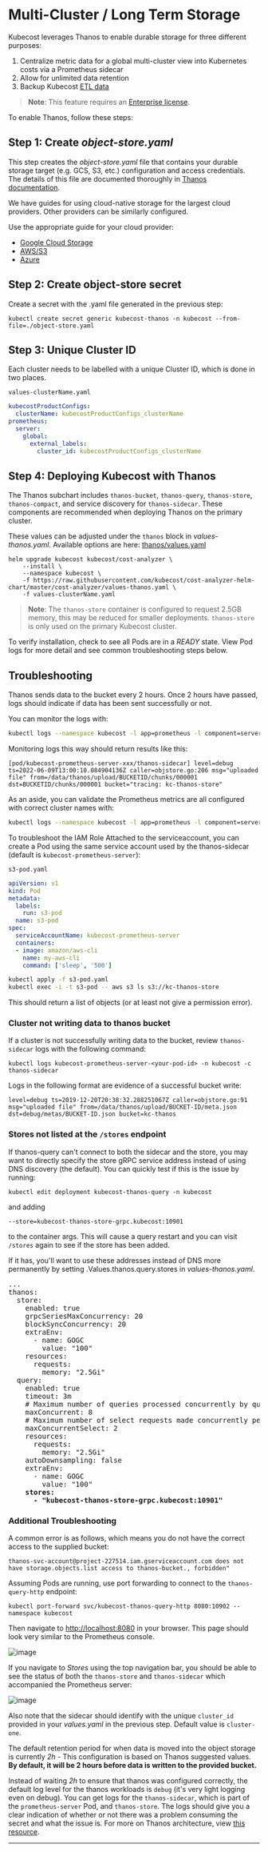 Multi-Cluster / Long Term Storage
=================================

Kubecost leverages Thanos to enable durable storage for three different purposes:

1. Centralize metric data for a global multi-cluster view into Kubernetes costs via a Prometheus sidecar
1. Allow for unlimited data retention
1. Backup Kubecost [ETL data](https://guide.kubecost.com/hc/en-us/articles/4407601815191-ETL-S3-Backup)

> **Note**: This feature requires an [Enterprise license](https://kubecost.com/pricing).

To enable Thanos, follow these steps:

## Step 1: Create *object-store.yaml*

This step creates the *object-store.yaml* file that contains your durable storage target (e.g. GCS, S3, etc.) configuration and access credentials.
The details of this file are documented thoroughly in [Thanos documentation](https://thanos.io/tip/thanos/storage.md/).

We have guides for using cloud-native storage for the largest cloud providers. Other providers can be similarly configured.

Use the appropriate guide for your cloud provider:

* [Google Cloud Storage](https://github.com/kubecost/docs/blob/main/long-term-storage-gcp.md)
* [AWS/S3](https://github.com/kubecost/docs/blob/main/long-term-storage-aws.md)
* [Azure](https://github.com/kubecost/docs/blob/main/long-term-storage-azure.md)

## Step 2: Create object-store secret

Create a secret with the .yaml file generated in the previous step:

```shell
kubectl create secret generic kubecost-thanos -n kubecost --from-file=./object-store.yaml
```

## Step 3: Unique Cluster ID

Each cluster needs to be labelled with a unique Cluster ID, which is done in two places.

`values-clusterName.yaml`

```yaml
kubecostProductConfigs:
  clusterName: kubecostProductConfigs_clusterName
prometheus:
  server:
    global:
      external_labels:
        cluster_id: kubecostProductConfigs_clusterName
```

## Step 4: Deploying Kubecost with Thanos

The Thanos subchart includes `thanos-bucket`, `thanos-query`, `thanos-store`,  `thanos-compact`, and service discovery for `thanos-sidecar`. These components are recommended when deploying Thanos on the primary cluster.

These values can be adjusted under the `thanos` block in *values-thanos.yaml*. Available options are here: [thanos/values.yaml](https://github.com/kubecost/cost-analyzer-helm-chart/blob/master/cost-analyzer/charts/thanos/values.yaml)

```shell
helm upgrade kubecost kubecost/cost-analyzer \
    --install \
    --namespace kubecost \
    -f https://raw.githubusercontent.com/kubecost/cost-analyzer-helm-chart/master/cost-analyzer/values-thanos.yaml \
    -f values-clusterName.yaml
```

> **Note**: The `thanos-store` container is configured to request 2.5GB memory, this may be reduced for smaller deployments. `thanos-store` is only used on the primary Kubecost cluster.

To verify installation, check to see all Pods are in a *READY* state. View Pod logs for more detail and see common troubleshooting steps below.

## Troubleshooting

Thanos sends data to the bucket every 2 hours. Once 2 hours have passed, logs should indicate if data has been sent successfully or not.

You can monitor the logs with:

```bash
kubectl logs --namespace kubecost -l app=prometheus -l component=server --prefix=true --container thanos-sidecar --tail=-1 | grep uploaded
```

Monitoring logs this way should return results like this:

```log
[pod/kubecost-prometheus-server-xxx/thanos-sidecar] level=debug ts=2022-06-09T13:00:10.084904136Z caller=objstore.go:206 msg="uploaded file" from=/data/thanos/upload/BUCKETID/chunks/000001 dst=BUCKETID/chunks/000001 bucket="tracing: kc-thanos-store"
```

As an aside, you can validate the Prometheus metrics are all configured with correct cluster names with:

```bash
kubectl logs --namespace kubecost -l app=prometheus -l component=server --prefix=true --container thanos-sidecar --tail=-1 | grep external_labels
```

To troubleshoot the IAM Role Attached to the serviceaccount, you can create a Pod using the same service account used by the thanos-sidecar (default is `kubecost-prometheus-server`):

`s3-pod.yaml`

```yaml
apiVersion: v1
kind: Pod
metadata:
  labels:
    run: s3-pod
  name: s3-pod
spec:
  serviceAccountName: kubecost-prometheus-server
  containers:
  - image: amazon/aws-cli
    name: my-aws-cli
    command: ['sleep', '500']
```

```bash
kubectl apply -f s3-pod.yaml
kubectl exec -i -t s3-pod -- aws s3 ls s3://kc-thanos-store
```

This should return a list of objects (or at least not give a permission error).

### Cluster not writing data to thanos bucket

If a cluster is not successfully writing data to the bucket, review `thanos-sidecar` logs with the following command:

```shell
kubectl logs kubecost-prometheus-server-<your-pod-id> -n kubecost -c thanos-sidecar
```

Logs in the following format are evidence of a successful bucket write:

```text
level=debug ts=2019-12-20T20:38:32.288251067Z caller=objstore.go:91 msg="uploaded file" from=/data/thanos/upload/BUCKET-ID/meta.json dst=debug/metas/BUCKET-ID.json bucket=kc-thanos
```

### Stores not listed at the `/stores` endpoint

If thanos-query can't connect to both the sidecar and the store, you may want to directly specify the store gRPC service address instead of using DNS discovery (the default). You can quickly test if this is the issue by running:

 `kubectl edit deployment kubecost-thanos-query -n kubecost`

and adding

`--store=kubecost-thanos-store-grpc.kubecost:10901`

to the container args. This will cause a query restart and you can visit `/stores` again to see if the store has been added.

If it has, you'll want to use these addresses instead of DNS more permanently by setting .Values.thanos.query.stores in *values-thanos.yaml*.

<pre>
...
thanos:
  store:
    enabled: true
    grpcSeriesMaxConcurrency: 20
    blockSyncConcurrency: 20
    extraEnv:
      - name: GOGC
        value: "100"
    resources:
      requests:
        memory: "2.5Gi"
  query:
    enabled: true
    timeout: 3m
    # Maximum number of queries processed concurrently by query node.
    maxConcurrent: 8
    # Maximum number of select requests made concurrently per a query.
    maxConcurrentSelect: 2
    resources:
      requests:
        memory: "2.5Gi"
    autoDownsampling: false
    extraEnv:
      - name: GOGC
        value: "100"
    <b>stores:</b>
      <b>- "kubecost-thanos-store-grpc.kubecost:10901"</b>
</pre>

### Additional Troubleshooting

A common error is as follows, which means you do not have the correct access to the supplied bucket:

```text
thanos-svc-account@project-227514.iam.gserviceaccount.com does not have storage.objects.list access to thanos-bucket., forbidden"
```

Assuming Pods are running, use port forwarding to connect to the `thanos-query-http` endpoint:

```shell
kubectl port-forward svc/kubecost-thanos-query-http 8080:10902 --namespace kubecost
```

Then navigate to <http://localhost:8080> in your browser. This page should look very similar to the Prometheus console.

![image](https://raw.githubusercontent.com/kubecost/docs/main/images/thanos-query.png)

If you navigate to *Stores* using the top navigation bar, you should be able to see the status of both the `thanos-store` and `thanos-sidecar` which accompanied the Prometheus server:

![image](https://raw.githubusercontent.com/kubecost/docs/main/images/thanos-store.png)

Also note that the sidecar should identify with the unique `cluster_id` provided in your *values.yaml* in the previous step. Default value is `cluster-one`.

The default retention period for when data is moved into the object storage is currently *2h* - This configuration is based on Thanos suggested values. __By default, it will be 2 hours before data is written to the provided bucket.__

Instead of waiting *2h* to ensure that thanos was configured correctly, the default log level for the thanos workloads is `debug` (it's very light logging even on debug). You can get logs for the `thanos-sidecar`, which is part of the `prometheus-server` Pod, and `thanos-store`. The logs should give you a clear indication of whether or not there was a problem consuming the secret and what the issue is. For more on Thanos architecture, view [this resource](https://github.com/thanos-io/thanos/blob/master/docs/design.md).

---



